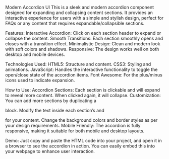 Modern Accordion UI
This is a sleek and modern accordion component designed for expanding and collapsing content sections. It provides an interactive experience for users with a simple and stylish design, perfect for FAQs or any content that requires expandable/collapsible sections.

Features:
Interactive Accordion: Click on each section header to expand or collapse the content.
Smooth Transitions: Each section smoothly opens and closes with a transition effect.
Minimalistic Design: Clean and modern look with soft colors and shadows.
Responsive: The design works well on both desktop and mobile devices.


Technologies Used:
HTML5: Structure and content.
CSS3: Styling and animations.
JavaScript: Handles the interactive functionality to toggle the open/close state of the accordion items.
Font Awesome: For the plus/minus icons used to indicate expansion.


How to Use:
Accordion Sections: Each section is clickable and will expand to reveal more content. When clicked again, it will collapse.
Customization:
You can add more sections by duplicating a <div class="accordion-content"> block.
Modify the text inside each section’s <span class="title"> and <p class="description"> for your content.
Change the background colors and border styles as per your design requirements.
Mobile Friendly: The accordion is fully responsive, making it suitable for both mobile and desktop layouts.

Demo:
Just copy and paste the HTML code into your project, and open it in a browser to see the accordion in action. You can easily embed this into your webpage to enhance user interaction.
